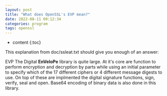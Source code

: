 ```yaml
---
layout: post
title: "What does OpenSSL's EVP mean?"
date: 2022-08-11 09:12:34
categories: program
tags: openssl
---
```


* content
{:toc}

This explanation from doc/ssleat.txt should give you enough of an answer:

EVP The Digital **EnVeloPe** library is quite large. At it's core are function to perform encryption and decryption by parts while using an initial parameter to specify which of the 17 different ciphers or 4 different message digests to use. On top of these are implmented the digital signature functions, sign, verify, seal and open. Base64 encoding of binary data is also done in this library.
